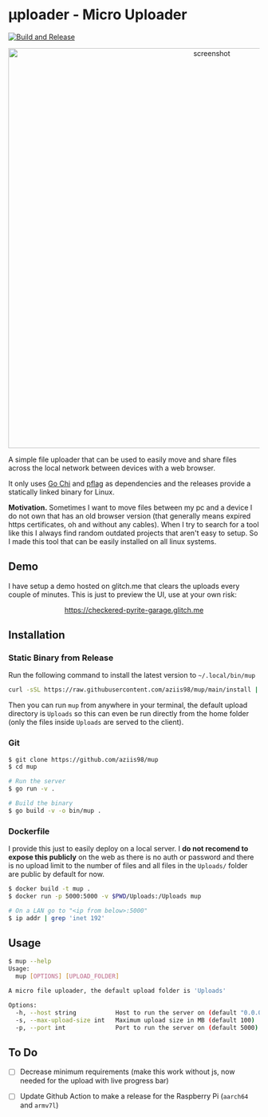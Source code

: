 # μploader - Micro Uploader

[![Build and Release](https://github.com/aziis98/mup/actions/workflows/release.yaml/badge.svg)](https://github.com/aziis98/mup/actions/workflows/release.yaml)

<p align="center">
<img width="800px" src="https://github.com/user-attachments/assets/4501778a-109e-4478-95a6-e617b7fc3160" alt="screenshot" />
</p>

A simple file uploader that can be used to easily move and share files across the local network between devices with a web browser. 

It only uses [Go Chi](https://github.com/go-chi/chi) and [pflag](https://github.com/spf13/pflag) as dependencies and the releases provide a statically linked binary for Linux.

**Motivation.** Sometimes I want to move files between my pc and a device I do not own that has an old browser version (that generally means expired https certificates, oh and without any cables). When I try to search for a tool like this I always find random outdated projects that aren't easy to setup. So I made this tool that can be easily installed on all linux systems.

## Demo

I have setup a demo hosted on glitch.me that clears the uploads every couple of minutes. This is just to preview the UI, use at your own risk:
 
<p align="center">
<a href="https://checkered-pyrite-garage.glitch.me">https://checkered-pyrite-garage.glitch.me</a>
</p>

## Installation

### Static Binary from Release

Run the following command to install the latest version to `~/.local/bin/mup`

```bash
curl -sSL https://raw.githubusercontent.com/aziis98/mup/main/install | sh
```

Then you can run `mup` from anywhere in your terminal, the default upload directory is `Uploads` so this can even be run directly from the home folder (only the files inside `Uploads` are served to the client).

### Git

```bash
$ git clone https://github.com/aziis98/mup
$ cd mup

# Run the server
$ go run -v .

# Build the binary
$ go build -v -o bin/mup .
```

### Dockerfile

I provide this just to easily deploy on a local server. I **do not recomend to expose this publicly** on the web as there is no auth or password and there is no upload limit to the number of files and all files in the `Uploads/` folder are public by default for now.

```bash shell
$ docker build -t mup .
$ docker run -p 5000:5000 -v $PWD/Uploads:/Uploads mup

# On a LAN go to "<ip from below>:5000"
$ ip addr | grep 'inet 192'
```

## Usage

```bash
$ mup --help
Usage:
  mup [OPTIONS] [UPLOAD_FOLDER]

A micro file uploader, the default upload folder is 'Uploads'

Options:
  -h, --host string           Host to run the server on (default "0.0.0.0")
  -s, --max-upload-size int   Maximum upload size in MB (default 100)
  -p, --port int              Port to run the server on (default 5000)
```

## To Do

- [ ] Decrease minimum requirements (make this work without js, now needed for the upload with live progress bar)

- [ ] Update Github Action to make a release for the Raspberry Pi (`aarch64` and `armv7l`)

